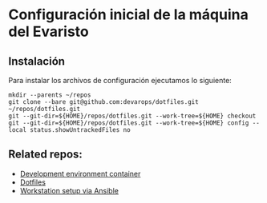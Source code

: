 # Configuración inicial de la máquina del Evaristo

## Instalación

Para instalar los archivos de configuración ejecutamos lo siguiente:

```
mkdir --parents ~/repos
git clone --bare git@github.com:devarops/dotfiles.git ~/repos/dotfiles.git
git --git-dir=${HOME}/repos/dotfiles.git --work-tree=${HOME} checkout
git --git-dir=${HOME}/repos/dotfiles.git --work-tree=${HOME} config --local status.showUntrackedFiles no
```

## Related repos:

- [Development environment container](https://github.com/devarops/devenv)
- [Dotfiles](https://github.com/devarops/dotfiles)
- [Workstation setup via Ansible](https://github.com/IslasGECI/workstation_setup)
